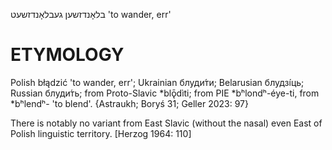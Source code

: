 בלאָנדזשען
געבלאָנדזשעט
'to wander, err'

ETYMOLOGY
===========
Polish błądzić 'to wander, err'; Ukrainian блуди́ти; Belarusian блудзі́ць; Russian блуди́ть; from Proto-Slavic *blǭdìti; from PIE *bʰlondʰ-éye-ti, from *bʰlendʰ- 'to blend'.
{Astraukh; Boryś 31; Geller 2023: 97}

There is notably no variant from East Slavic (without the nasal) even East of Polish linguistic territory.
[Herzog 1964: 110]